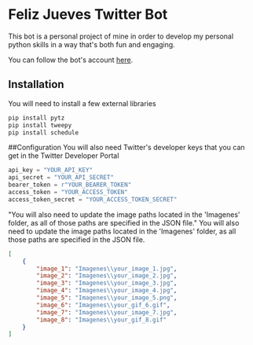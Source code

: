 # Feliz Jueves Twitter Bot
This bot is a personal project of mine in order to develop my personal python skills in a way that's both fun and engaging.

You can follow the bot's account [here](https://twitter.com/FelizJuevesBott).

## Installation
You will need to install a few external libraries
```bash
pip install pytz
pip install tweepy
pip install schedule
```
##Configuration
You will also need Twitter's developer keys that you can get in the Twitter Developer Portal 
```python
api_key = "YOUR_API_KEY"
api_secret = "YOUR_API_SECRET"
bearer_token = r"YOUR_BEARER_TOKEN"
access_token = "YOUR_ACCESS_TOKEN"
access_token_secret = "YOUR_ACCESS_TOKEN_SECRET"
```
"You will also need to update the image paths located in the 'Imagenes' folder, as all of those paths are specified in the JSON file."
You will also need to update the image paths located in the 'Imagenes' folder, as all those paths are specified in the JSON file.
```json
[
    {
        "image_1": "Imagenes\\your_image_1.jpg",
        "image_2": "Imagenes\\your_image_2.jpg",
        "image_3": "Imagenes\\your_image_3.jpg",
        "image_4": "Imagenes\\your_image_4.jpg",
        "image_5": "Imagenes\\your_image_5.png",
        "image_6": "Imagenes\\your_gif_6.gif",
        "image_7": "Imagenes\\your_image_7.jpg",
        "image_8": "Imagenes\\your_gif_8.gif"
    }
]
```
